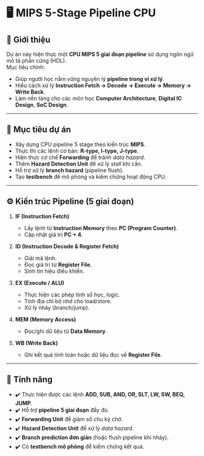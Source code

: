 # 🖥️ MIPS 5-Stage Pipeline CPU

## 📌 Giới thiệu
Dự án này hiện thực một **CPU MIPS 5 giai đoạn pipeline** sử dụng ngôn ngữ mô tả phần cứng (HDL).  
Mục tiêu chính:  
- Giúp người học nắm vững nguyên lý **pipeline trong vi xử lý**.  
- Hiểu cách xử lý **Instruction Fetch → Decode → Execute → Memory → Write Back**.  
- Làm nền tảng cho các môn học **Computer Architecture**, **Digital IC Design**, **SoC Design**.  

---

## 🎯 Mục tiêu dự án
- Xây dựng CPU pipeline 5 stage theo kiến trúc **MIPS**.  
- Thực thi các lệnh cơ bản: **R-type, I-type, J-type**.  
- Hiện thực cơ chế **Forwarding** để tránh *data hazard*.  
- Thêm **Hazard Detection Unit** để xử lý *stall* khi cần.  
- Hỗ trợ xử lý **branch hazard** (pipeline flush).  
- Tạo **testbench** để mô phỏng và kiểm chứng hoạt động CPU.  

---

## ⚙️ Kiến trúc Pipeline (5 giai đoạn)

1. **IF (Instruction Fetch)**  
   - Lấy lệnh từ **Instruction Memory** theo **PC (Program Counter)**.  
   - Cập nhật giá trị **PC + 4**.  

2. **ID (Instruction Decode & Register Fetch)**  
   - Giải mã lệnh.  
   - Đọc giá trị từ **Register File**.  
   - Sinh tín hiệu điều khiển.  

3. **EX (Execute / ALU)**  
   - Thực hiện các phép tính số học, logic.  
   - Tính địa chỉ bộ nhớ cho load/store.  
   - Xử lý nhảy (branch/jump).  

4. **MEM (Memory Access)**  
   - Đọc/ghi dữ liệu từ **Data Memory**.  

5. **WB (Write Back)**  
   - Ghi kết quả tính toán hoặc dữ liệu đọc về **Register File**.  

---

## 🚀 Tính năng
- ✔️ Thực hiện được các lệnh **ADD, SUB, AND, OR, SLT, LW, SW, BEQ, JUMP**.  
- ✔️ Hỗ trợ **pipeline 5 giai đoạn** đầy đủ.  
- ✔️ **Forwarding Unit** để giảm số chu kỳ chờ.  
- ✔️ **Hazard Detection Unit** để xử lý *data hazard*.  
- ✔️ **Branch prediction đơn giản** (hoặc flush pipeline khi nhảy).  
- ✔️ Có **testbench mô phỏng** để kiểm chứng kết quả.  


